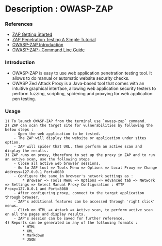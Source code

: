 # Description : OWASP-ZAP

### References 
* [ZAP Getting Started](https://github.com/zaproxy/zaproxy/wiki/Downloads)   
* [ZAP Penetration Testing A Simple Tutorial](https://www.toobler.com/zap-penetration-testing-simple-tutorial/) 
* [OWASP-ZAP Introduction](https://resources.infosecinstitute.com/introduction-owasp-zap-web-application-security-assessments/#gref)
* [OWASP-ZAP : Command Line Guide](https://github.com/zaproxy/zap-core-help/wiki/HelpCmdline)

### Introduction
* OWASP-ZAP is easy to use web application penetration testing tool. It allows to do manual or automatic website 
  security checks. 
* OWASP Zed Attack Proxy is a Java-based tool that comes with an intuitive graphical interface, allowing web application 
  security testers to perform fuzzing, scripting, spidering and proxying for web application pen testing. 
  
### Usage
````
1) To launch OWASP-ZAP from the terminal use `owasp-zap` command.
2) ZAP can scan the target site for vulnerabilities by following the below steps :
    - Open the web application to be tested.
    - The ZAP will display the website or application under sites option.
    - ZAP will spider that URL, then perform an active scan and display the results.
3) ZAP runs on proxy, therefore to set up the proxy in ZAP and to run an active scan, use the following steps
    - Close all active web browser sessions.
    - Go to ZAP tool => Tools Menu => Options => Local Proxy => Change Address=127.0.0.1 Port=8080
    - Configure the same in browser's network settings as : 
        * Browser => Tools Menu => Options => Advanced tab => Network => Settings => Select Manual Proxy Configuration : HTTP Proxy=127.0.0.1 and Port=8080
    - After configuring proxy, connect to the target application through browser.
    - ZAP's additional features can be accessed through 'right click' menus.
    - Click on HTML => Attack => Active scan, to perform active scan on all the pages and display results.
    - ZAP's session can be saved for further reference.   
4) Reports can be generated in any of the following formats :
        * HTML
        * XML
        * Markdown
        * JSON
````

